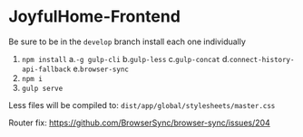 # JoyfulHome-Frontend
Be sure to be in the `develop` branch
install each one individually
1. `npm install`
      a.`-g gulp-cli`
      b.`gulp-less`
      c.`gulp-concat`
      d.`connect-history-api-fallback`
      e.`browser-sync`
2. `npm i`
3. `gulp serve`

Less files will be compiled to: `dist/app/global/stylesheets/master.css`

Router fix:
https://github.com/BrowserSync/browser-sync/issues/204
